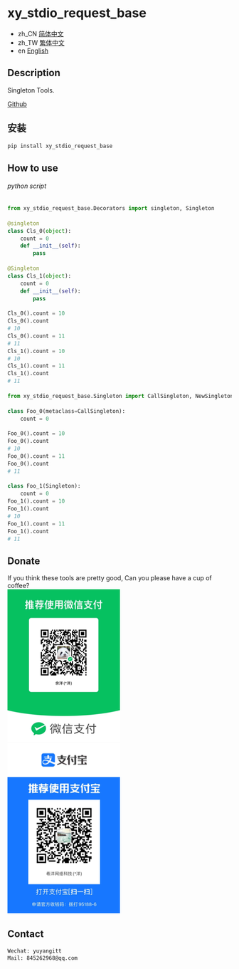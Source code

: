 # xy_stdio_request_base

- zh_CN [简体中文](README_zh_CN.md)
- zh_TW [繁体中文](README_zh_TW.md)
- en [English](README_en.md)


## Description
Singleton Tools.

<a href="https://github.com/ShipOfOcean/xy_stdio_request_base.git" target="_blank">Github</a>

## 安装

```bash
pip install xy_stdio_request_base
```

## How to use

###### python script

```python
from xy_stdio_request_base.Decorators import singleton, Singleton

@singleton
class Cls_0(object):
    count = 0
    def __init__(self):
        pass

@Singleton
class Cls_1(object):
    count = 0
    def __init__(self):
        pass

Cls_0().count = 10
Cls_0().count
# 10
Cls_0().count = 11
# 11
Cls_1().count = 10
# 10
Cls_1().count = 11
Cls_1().count
# 11

from xy_stdio_request_base.Singleton import CallSingleton, NewSingleton

class Foo_0(metaclass=CallSingleton):
    count = 0

Foo_0().count = 10
Foo_0().count
# 10
Foo_0().count = 11
Foo_0().count
# 11

class Foo_1(Singleton):
    count = 0
Foo_1().count = 10
Foo_1().count
# 10
Foo_1().count = 11
Foo_1().count
# 11

```

## Donate

If you think these tools are pretty good, Can you please have a cup of coffee?
<br/>
![WeChat](WeChat.png)
![Alipay](Alipay.png)

## Contact


```
Wechat: yuyangitt
Mail: 845262968@qq.com
```